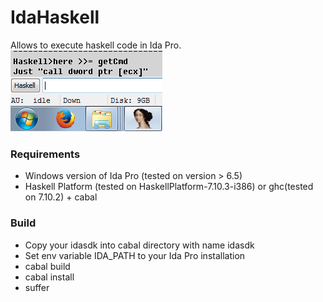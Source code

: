 # IdaHaskell

Allows to execute haskell code in Ida Pro.
![alt text](https://raw.githubusercontent.com/kvnesterov/IdaHaskell/master/screenshot.png "Example")

### Requirements
* Windows version of Ida Pro (tested on version > 6.5)
* Haskell Platform (tested on HaskellPlatform-7.10.3-i386) or ghc(tested on 7.10.2) + cabal

### Build
* Copy your idasdk into cabal directory with name idasdk
* Set env variable IDA_PATH to your Ida Pro installation
* cabal build
* cabal install
* suffer
